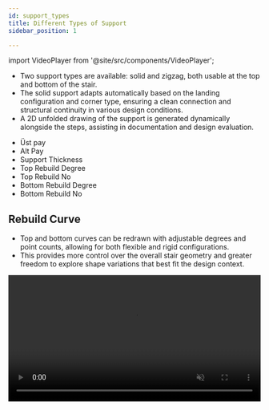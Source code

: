 ```yaml
---
id: support_types
title: Different Types of Support
sidebar_position: 1

---
```


import VideoPlayer from '@site/src/components/VideoPlayer';


- Two support types are available: solid and zigzag, both usable at the top and bottom of the stair.
- The solid support adapts automatically based on the landing configuration and corner type, ensuring a clean connection and structural continuity in various design conditions.
- A 2D unfolded drawing of the support is generated dynamically alongside the steps, assisting in documentation and design evaluation.



<VideoPlayer src="/video/stair/beam_type.mp4" />

-  Üst pay
-  Alt Pay
-  Support Thickness
-  Top Rebuild Degree
-  Top Rebuild No
-  Bottom Rebuild Degree
-  Bottom Rebuild No

## Rebuild Curve

- Top and bottom curves can be redrawn with adjustable degrees and point counts, allowing for both flexible and rigid configurations.
- This provides more control over the overall stair geometry and greater freedom to explore shape variations that best fit the design context.



<video controls autoplay muted loop playsInline width="100%">
  <source src="/video/type_1.mp4" type="video/mp4" />
</video>

